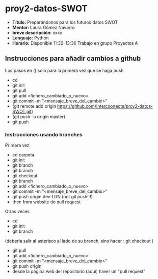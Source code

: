 # proy2-datos-SWOT

- **Título:** Preparandonos para los futuros datos SWOT
- **Mentor:** Laura Gómez Navarro
- **breve descripción:** xxxx
- **Lenguaje:** Python
- **Horario:** Disponible 11:30-13:30 Trabajo en grupo Proyectos A

## Instrucciones para añadir cambios a github
Los pasos en () solo para la primera vez que se haga push

- cd <carpeta>
- git init
- git pull
- git add <fichero_cambiado_o_nuevo>
- git commit -m "<mensaje_breve_del_cambio>"
- (git remote add origin https://github.com/Intercoonecta/proy2-datos-SWOT.git)
- (git push -u origin master)
- git push
    
### Instrucciones usando branches

Primera vez
- cd carpeta
- git init
- git branch
- git branch <nombre-branch>
- git checkout <nombre-branch>
- git branch
- git add <fichero_cambiado_o_nuevo>
- git commit -m "<mensaje_breve_del_cambio>"
- git push origin dev-LGN (not git push!!!)
- then from website do pull request

Otras veces
- cd <carpeta>
- git init
- git branch

(deberia salir al asterisco al lado de su branch, sino hacer : git checkout <nombre-branch>)

- git pull
- git add <fichero_cambiado_o_nuevo>
- git commit -m "<mensaje_breve_del_cambio>"
- git push origin <nombre-branch> 
- desde la página web del repositorio (aquí) haver un "pull request"
